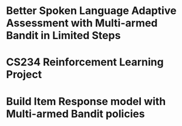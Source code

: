 # Better Spoken Language Adaptive Assessment with Multi-armed Bandit in Limited Steps
# CS234 Reinforcement Learning Project
# Build Item Response model with Multi-armed Bandit policies
